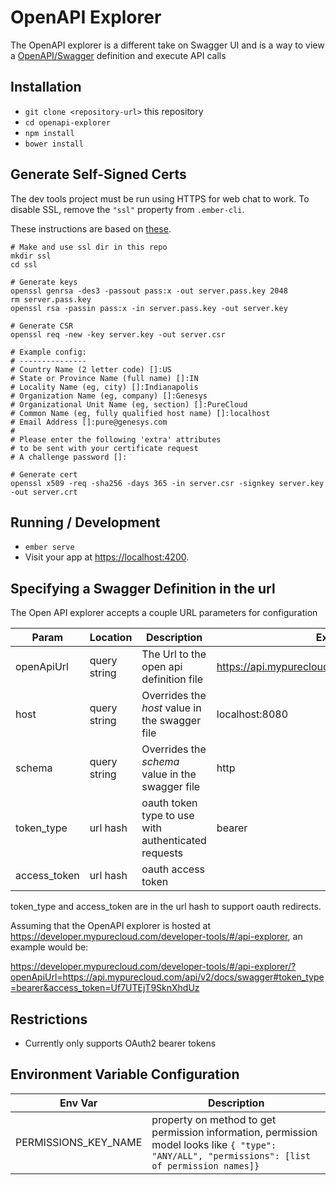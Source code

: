 # OpenAPI Explorer
The OpenAPI explorer is a different take on Swagger UI and is a way to view a [OpenAPI/Swagger](http://swagger.io/) definition and execute API calls

## Installation

* `git clone <repository-url>` this repository
* `cd openapi-explorer`
* `npm install`
* `bower install`

## Generate Self-Signed Certs

The dev tools project must be run using HTTPS for web chat to work. To disable SSL, remove the `"ssl"` property from `.ember-cli`.

These instructions are based on [these](https://devcenter.heroku.com/articles/ssl-certificate-self). 

```
# Make and use ssl dir in this repo
mkdir ssl
cd ssl

# Generate keys
openssl genrsa -des3 -passout pass:x -out server.pass.key 2048
rm server.pass.key
openssl rsa -passin pass:x -in server.pass.key -out server.key

# Generate CSR
openssl req -new -key server.key -out server.csr

# Example config:
# ---------------
# Country Name (2 letter code) []:US
# State or Province Name (full name) []:IN
# Locality Name (eg, city) []:Indianapolis
# Organization Name (eg, company) []:Genesys
# Organizational Unit Name (eg, section) []:PureCloud
# Common Name (eg, fully qualified host name) []:localhost
# Email Address []:pure@genesys.com
# 
# Please enter the following 'extra' attributes
# to be sent with your certificate request
# A challenge password []:

# Generate cert
openssl x509 -req -sha256 -days 365 -in server.csr -signkey server.key -out server.crt
```

## Running / Development

* `ember serve`
* Visit your app at [https://localhost:4200](https://localhost:4200).


## Specifying a Swagger Definition in the url

The Open API explorer accepts a couple URL parameters for configuration

| Param | Location | Description | Example |
| ----- | -------- | ----------- | ------- |
| openApiUrl | query string | The Url to the open api definition file | https://api.mypurecloud.com/api/v2/docs/swagger |
| host | query string | Overrides the _host_ value in the swagger file  | localhost:8080 |
| schema | query string | Overrides the _schema_ value in the swagger file  | http |
| token_type | url hash | oauth token type to use with authenticated requests | bearer |
| access_token | url hash | oauth access token |  |

token_type and access_token are in the url hash to support oauth redirects.

Assuming that the OpenAPI explorer is hosted at https://developer.mypurecloud.com/developer-tools/#/api-explorer, an example would be:

https://developer.mypurecloud.com/developer-tools/#/api-explorer/?openApiUrl=https://api.mypurecloud.com/api/v2/docs/swagger#token_type=bearer&access_token=Uf7UTEjT9SknXhdUz

## Restrictions

* Currently only supports OAuth2 bearer tokens

## Environment Variable Configuration

| Env Var | Description |
| ------- | ----------- |
| PERMISSIONS_KEY_NAME | property on method to get permission information, permission model looks like ``` { "type": "ANY/ALL", "permissions": [list of permission names]} ``` |
